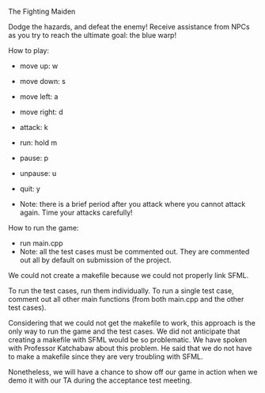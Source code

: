 The Fighting Maiden



Dodge the hazards, and defeat the enemy!
Receive assistance from NPCs as you try to reach the ultimate goal: the blue warp!

How to play:
- move up: w
- move down: s
- move left: a
- move right: d
- attack: k
- run: hold m
- pause: p
- unpause: u
- quit: y

- Note: there is a brief period after you attack where you cannot attack again. Time your attacks carefully!

How to run the game:
- run main.cpp
- Note: all the test cases must be commented out. They are commented out all by default on submission of the project.

We could not create a makefile because we could not properly link SFML.

To run the test cases, run them individually.
To run a single test case, comment out all other main functions (from both main.cpp and the other test cases).

Considering that we could not get the makefile to work, this approach is the only way to run the game and the test cases.
We did not anticipate that creating a makefile with SFML would be so problematic.
We have spoken with Professor Katchabaw about this problem. He said that we do not have to make a makefile since
they are very troubling with SFML.

Nonetheless, we will have a chance to show off our game in action when we demo it with our TA during
the acceptance test meeting.
